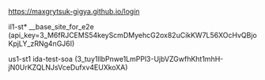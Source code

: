 https://maxgrytsuk-gigya.github.io/login

il1-st* __base_site_for_e2e (api_key=3_M6fRJCEMS54keyScmDMyehcG2ox82uCikKW7L56XOcHvQBjoKpjLY_zRNg4nGJ6I)

us1-st1 ida-test-soa (3_tuy1llbPnwe1LmPPl3-UjbVZGwfhKht1mhH-jN0UrKZQLNJsVceDufxv4EUXkoXA)

